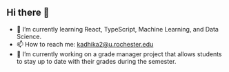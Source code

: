 ## Hi there 👋

- 🌱 I’m currently learning React, TypeScript, Machine Learning, and Data Science.
- 📫 How to reach me: kadhika2@u.rochester.edu
- 🔭 I’m currently working on a grade manager project that allows students to stay up to date with their grades during the semester.
  
<!--
**kalind789/kalind789** is a ✨ _special_ ✨ repository because its `README.md` (this file) appears on your GitHub profile.

Here are some ideas to get you started:

- 🌱 I’m currently learning ...
- 👯 I’m looking to collaborate on ...
- 🤔 I’m looking for help with ...
- 💬 Ask me about ...
- 📫 How to reach me: ...
- 😄 Pronouns: ...
- ⚡ Fun fact: ...
-->
